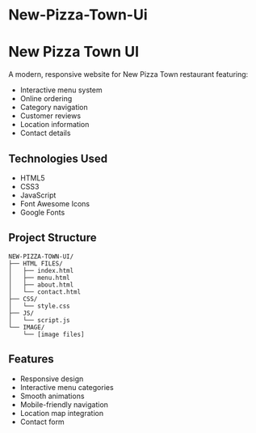 # New-Pizza-Town-Ui
# New Pizza Town UI

A modern, responsive website for New Pizza Town restaurant featuring:

- Interactive menu system
- Online ordering
- Category navigation
- Customer reviews
- Location information
- Contact details

## Technologies Used

- HTML5
- CSS3
- JavaScript
- Font Awesome Icons
- Google Fonts

## Project Structure

```
NEW-PIZZA-TOWN-UI/
├── HTML FILES/
│   ├── index.html
│   ├── menu.html
│   ├── about.html
│   └── contact.html
├── CSS/
│   └── style.css
├── JS/
│   └── script.js
└── IMAGE/
    └── [image files]
```

## Features

- Responsive design
- Interactive menu categories
- Smooth animations
- Mobile-friendly navigation
- Location map integration
- Contact form

